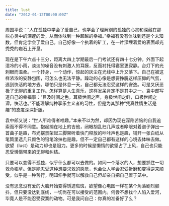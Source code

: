 ```yaml
---
title: lust
date: "2012-01-12T00:00:00Z"
---
```


周国平说：“人在孤独中学会了爱自己，也学会了理解别的孤独的心灵和深藏在那些心灵中的深邃的爱，从而体味到一种超越的幸福。”幸福有没有体味到还是个未知数，但肯定学会了爱自己。自己好像一个执着的矿工，在一片深埋着爱的表面却光秃秃的岩石上开垦。

现在是下午六点十三分，距离大四上学期最后一门考试还有四十七分钟。外面下起湿冷的小雨，淡淡的噪音没有刺激人的耳膜，反而衬托得寝室更寂静。台灯下的光刺眼而温柔。一个转身，一个动作，惊起的灰尘在光线中上升又落下。自己在被这样浓浓的安静包围，可怎么也无法平静。躁动的心像是想要挣脱这样压抑的气氛，逃到快活的地方去。哪怕只是休息一天，自己都无法忍受这样的安逸。可是又厌恶极了无聊的重复工作。怎样算是人生真乐，这样发呆肯定不是其中之一。袁中郎写道自己的幸福事：“目及时间之色，耳极世间之声，身极世间之鲜，口极世间之谭，快活也。”不能理解纯种享乐主义者的习性，但是为其那种“凭真性情生活是趣”的态度深深折服。

袁中郎又说：“世人所难得者唯趣。”本来不以为然，却因为现在深陷苦恼的自我追索而不得不同意。抱起搁在地上的吉他，闭眼胡乱扫几声或者睁眼对着谱子弹出一首曲子是趣，布光摆景架起三脚架听着快门释放的咔咔声也是趣，铺开一张白纸从笔筒里选几只颜色的铅笔涂抹也是趣，但不一定自己都有这样的心境去体味去做。欲望（lust）是动力却也是阻力。更多的时候是懒惰的欲望占了上风，自己也只能忍受懒惰带来的无聊和纠结。

只要可以变得不孤独，似乎什么都可以去做的。如同一个落水的人，想要抓住一切救命稻草。但是能忍受这种想要求救的感觉，也会让人学会忍受折磨和变得逆来顺受。似乎是一种苦行，明知伸手就可以解救自己但却亲自把自己置于笼中。

没有思念没有爱的大脑开始变得锈迹斑斑，欲望像心电图一样在某个角落剧烈颤抖，但只要没达到底线，一切尚在可以接受的范围内。何尝不想找个人陷入爱河，毕竟人是不能忍受寂寞的动物。可是我问自己：你真的准备好了么？
